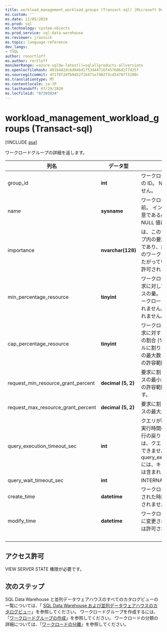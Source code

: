 ```yaml
---
title: workload_management_workload_groups (Transact-sql) |Microsoft Docs
ms.custom: ''
ms.date: 11/05/2019
ms.prod: sql
ms.technology: system-objects
ms.prod_service: sql-data-warehouse
ms.reviewer: jrasnick
ms.topic: language-reference
dev_langs:
- TSQL
author: ronortloff
ms.author: rortloff
monikerRange: =azure-sqldw-latest||=sqlallproducts-allversions
ms.openlocfilehash: 491b4d2dcbd84bd1f53d44716f457686d277d25f
ms.sourcegitcommit: df1f0f2dfb9452f16471e740273cd1478ff3100c
ms.translationtype: MT
ms.contentlocale: ja-JP
ms.lasthandoff: 07/29/2020
ms.locfileid: "87393934"
---
```

# <a name="sysworkload_management_workload_groups-transact-sql"></a>workload_management_workload_groups (Transact-sql)

[!INCLUDE [asa](../../includes/applies-to-version/asa.md)]

 ワークロードグループの詳細を返します。  
  
|列名|データ型|説明|Range|  
|-----------------|---------------|-----------------|-----------|
|group_id|**int**|ワークロード グループの一意の ID。 NULL 値は許可されません。||
|name|**sysname**|ワークロードグループの名前。 インスタンスに対して一意である必要があります。  NULL 値は許可されません。||
|importance|**nvarchar(128)**|は、このワークロードグループ内の要求の相対的な重要度であり、共有リソースの複数のワークロードグループにまたがっています。 NULL 値は許可されません。|low、below_normal、normal (既定)、above_normal、high||
|min_percentage_resource|**tinyint**|ワークロードグループ内の要求に対して確保されるリソースの量。 リソースは、他のワークロードグループと共有されません。 NULL 値は許可されません。||
|cap_percentage_resource|**tinyint**|ワークロードグループ内の要求に対するリソース割り当ての割合 (%)。 指定されたレベルに割り当てられるリソースの最大数を制限します。 value の許容範囲は 1 ～ 100 です。||
|request_min_resource_grant_percent|**decimal (5, 2)**|要求に割り当てられるリソースの最小量を指定します。 値の許容範囲は 0.75 ~ 100 です。||
|request_max_resource_grant_percent |**decimal (5, 2)**|要求に割り当てられるリソースの最大量を指定します。||
|query_execution_timeout_sec|**int**|クエリが取り消されるまでの実行時間の長さ (秒単位)。  実行の戻りフェーズに達した後は、クエリを取り消すことはできません。  query_execution_timeout_sec には、キューに置かれた時間は含まれません。|
|query_wait_timeout_sec|**int**|INTERNAL||
|create_time|**datetime**|ワークロードグループが作成された時刻。 NULL 値は許可されません。||
modify_time|**datetime**|ワークロードグループが最後に変更された時刻。 NULL 値は許可されません。||
|&nbsp;||||
  
## <a name="permissions"></a>アクセス許可

VIEW SERVER STATE 権限が必要です。

## <a name="next-steps"></a>次のステップ

 SQL Data Warehouse と並列データウェアハウスのすべてのカタログビューの一覧については、「 [SQL Data Warehouse および並列データウェアハウスのカタログビュー](../../relational-databases/system-catalog-views/sql-data-warehouse-and-parallel-data-warehouse-catalog-views.md)」を参照してください。 ワークロードグループを作成するには、「[ワークロードグループの作成](../../t-sql/statements/create-workload-group-transact-sql.md)」を参照してください。 ワークロードの分類の詳細については、「[ワークロードの分離](/azure/sql-data-warehouse/sql-data-warehouse-workload-isolation)」を参照してください。
